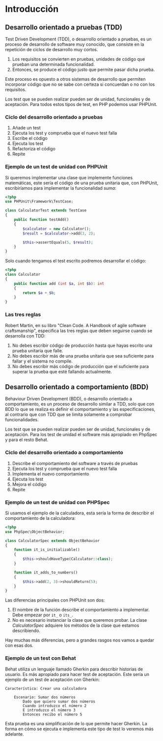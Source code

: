 # Introducción

## Desarrollo orientado a pruebas (TDD)

Test Driven Development (TDD), o desarrollo orientado a pruebas, es un proceso de desarrollo de software muy conocido, que consiste en la repetición de ciclos de desarrollo muy cortos.

1. Los requisitos se convierten en pruebas, unidades de código que prueban una determinada funcionalidad.
1. Entonces, se produce el código justo que permite pasar dicha prueba.

Este proceso es opuesto a otros sistemas de desarrollo que permiten incorporar código que no se sabe con certeza si concuerdan o no con los requisitos.

Los test que se pueden realizar pueden ser de unidad, funcionales y de aceptación. Para todos estos tipos de test, en PHP podemos usar PHPUnit.

### Ciclo del desarrollo orientado a pruebas

1. Añade un test
1. Ejecuta los test y comprueba que el nuevo test falla
1. Escribe el código
1. Ejecuta los test
1. Refactoriza el código
1. Repite

### Ejemplo de un test de unidad con PHPUnit

Si queremos implementar una clase que implemente funciones matemáticas, este sería el código de una prueba unitaria que, con PHPUnit, escribiríamos para implementar la funcionalidad _suma_:

```php
<?php
use PHPUnit\Framework\TestCase;

class CalculatorTest extends TestCase
{
    public function testAdd()
    {
        $calculator = new Calculator();
        $result = $calculator->add(3, 2);

        $this->assertEquals(5, $result);
    }
}
```

Solo cuando tengamos el test escrito podremos desarrollar el código:

```php
<?php
class Calculator
{
    public function add (int $a, int $b): int
    {
        return $a + $b;
    }
}
```

### Las tres reglas

Robert Martin, en su libro "Clean Code. A Handbook of agile software craftsmanship", especifica las tres reglas que deben seguirse cuando se desarrolla con TDD:

1. No debes escribir código de producción hasta que hayas escrito una prueba unitaria que falle.
1. No debes escribir más de una prueba unitaria que sea suficiente para fallar y el sistema no compile.
1. No debes escribir más código de producción que el suficiente para superar la prueba que esté fallando actualmente.

## Desarrollo orientado a comportamiento (BDD)

Behaviour Driven Development (BDD), o desarrollo orientado a comportamiento, es un proceso de desarrollo similar a TDD, solo que con BDD lo que se realiza es definir el comportamiento y las especificaciones, al contrario que con TDD que se limita solamente a comprobar funcionalidades.

Los test que se pueden realizar pueden ser de unidad, funcionales y de aceptación. Para los test de unidad el software más apropiado en PhpSpec y para el resto Behat.

### Ciclo del desarrollo orientado a comportamiento

1. Describe el comportamiento del software a través de pruebas
1. Ejecuta los test y comprueba que el nuevo test falla
1. Implementa el nuevo comportamiento
1. Ejecuta los test
1. Mejora el código
1. Repite

### Ejemplo de un test de unidad con PHPSpec

Si usamos el ejemplo de la calculadora, esta sería la forma de describir el comportamiento de la calculadora:

```php
<?php
use PhpSpec\ObjectBehavior;

class CalculatorSpec extends ObjectBehavior
{
    function it_is_initializable()
    {
        $this->shouldHaveType(Calculator::class);
    }

    function it_adds_to_numbers()
    {
        $this->add(2, 3)->shouldReturn(5);
    }
}
```

Las diferencias principales con PHPUnit son dos:

1. El nombre de la función describe el comportamiento a implementar. Debe empezar por `it_` o `its_`.
1. No es necesario instanciar la clase que queremos probar. La clase _CalculatorSpec_ adquiere los métodos de la clase que estamos describiendo.

Hay muchas más diferencias, pero a grandes rasgos nos vamos a quedar con esas dos.

### Ejemplo de un test con Behat

Behat utiliza un lenguaje llamado Gherkin para describir historias de usuario. Es más apropiado para hacer test de aceptación. Este sería un ejemplo de un test de aceptación con Gherkin:

```gherkin
Característica: Crear una calculadora

    Escenario: Sumar dos números
        Dado que quiero sumar dos números
        Cuando introduzco el número 2
        E introduzco el número 3
        Entonces recibo el número 5
```

Esta prueba es una simplificación de lo que permite hacer Gherkin. La forma en cómo se ejecuta e implementa este tipo de test lo veremos más adelante.
